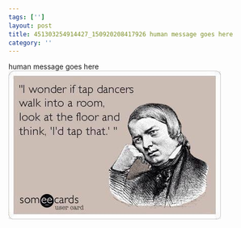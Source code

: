 ```yaml
---
tags: ['']
layout: post
title: 451303254914427_150920208417926 human message goes here
category: ''
---
```

human message goes here
![451303254914427_150920208417926](/uploads/2013-4-12-451303254914427_150920208417926-human-message-goes-here.jpg)
